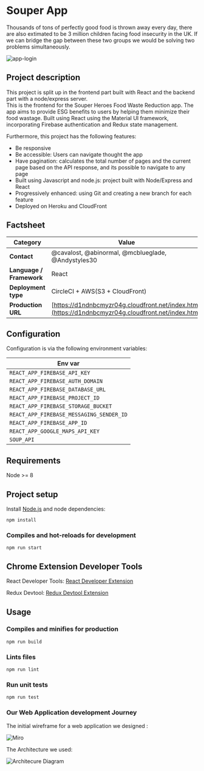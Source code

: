 # Souper App

Thousands of tons of perfectly good food is thrown away every day, there are also extimated to be 3 million children facing food insecurity in the UK. If we can bridge the gap between these two groups we would be solving two problems simultaneously.

![app-login](https://user-images.githubusercontent.com/70176601/97798191-b1f12e00-1c1b-11eb-8862-beddde7e72c8.jpg)

## Project description

This project is split up in the frontend part built with React and the backend part with a node/express server.  
This is the frontend for the Souper Heroes Food Waste Reduction app.
The app aims to provide ESG benefits to users by helping them minimize their food wastage.
Built using React using the Material UI framework, incorporating Firebase authentication and Redux state management.

Furthermore, this project has the following features:
 * Be responsive
 * Be accessible: Users can navigate thought the app
 * Have pagination: calculates the total number of pages and the current page based on the API response, and its possible to navigate to any page
 * Built using Javascript and node.js: project built with Node/Express and React
 * Progressively enhanced: using Git and creating a new branch for each feature
 * Deployed on Heroku and CloudFront
 
## Factsheet

| **Category**              | **Value**                                 |
| ------------------------- | ---------------------------------------- |
| **Contact**               | @cavalost, @abinormal, @mcblueglade, @Andystyles30
| **Language / Framework**  | React
| **Deployment type**       | CircleCI + AWS(S3 + CloudFront)
| **Production URL**     | [https://d1ndnbcmyzr04g.cloudfront.net/index.html](https://d1ndnbcmyzr04g.cloudfront.net/index.html)|


## Configuration

Configuration is via the following environment variables:

| Env var      |    
| ------------ |
| `REACT_APP_FIREBASE_API_KEY` | 
| `REACT_APP_FIREBASE_AUTH_DOMAIN` |
| `REACT_APP_FIREBASE_DATABASE_URL` | 
| `REACT_APP_FIREBASE_PROJECT_ID` | 
| `REACT_APP_FIREBASE_STORAGE_BUCKET` | 
| `REACT_APP_FIREBASE_MESSAGING_SENDER_ID` | 
| `REACT_APP_FIREBASE_APP_ID` |
| `REACT_APP_GOOGLE_MAPS_API_KEY` |
| `SOUP_API` |
 

## Requirements
Node >= 8

## Project setup
Install [Node.js](http://nodejs.org/) and node dependencies:

```
npm install
```

### Compiles and hot-reloads for development
```
npm run start
```
## Chrome Extension Developer Tools 

React Developer Tools:
[React Developer Extension](https://chrome.google.com/webstore/detail/react-developer-tools/fmkadmapgofadopljbjfkapdkoienihi?hl=en)

Redux Devtool:
[Redux Devtool Extension](https://chrome.google.com/webstore/detail/redux-devtools/lmhkpmbekcpmknklioeibfkpmmfibljd)


## Usage

### Compiles and minifies for production
```
npm run build
```

### Lints files
```
npm run lint
```

### Run unit tests
```
npm run test
```

### Our Web Application development Journey

The initial wireframe for a web application we designed :

![Miro](https://user-images.githubusercontent.com/7528291/97806816-6fe4de00-1c55-11eb-9523-aa335b7796f4.png)

The Architecture we used:

![Architecure Diagram](https://user-images.githubusercontent.com/7528291/97807648-eaaff800-1c59-11eb-86a6-a4330939aaa9.png)
